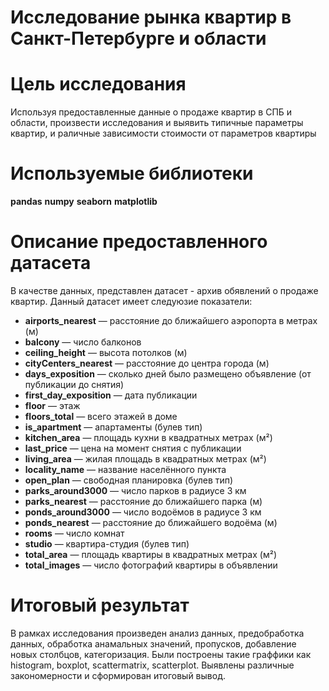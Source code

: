# Исследование рынка квартир в Санкт-Петербурге и области

# Цель исследования
Используя предоставленные данные о продаже квартир в СПБ и области, произвести исследования и выявить типичные параметры квартир, и раличные зависимости 
стоимости от параметров квартиры

# Используемые библиотеки
**pandas**
**numpy**
**seaborn**
**matplotlib**

# Описание предоставленного датасета
В качестве данных, представлен датасет - архив обявлений о продаже квартир. Данный датасет имеет следуюзие показатели:

- **airports_nearest** — расстояние до ближайшего аэропорта в метрах (м)
- **balcony** — число балконов
- **ceiling_height** — высота потолков (м)
- **cityCenters_nearest** — расстояние до центра города (м)
- **days_exposition** — сколько дней было размещено объявление (от публикации до снятия)
- **first_day_exposition** — дата публикации
- **floor** — этаж
- **floors_total** — всего этажей в доме
- **is_apartment** — апартаменты (булев тип)
- **kitchen_area** — площадь кухни в квадратных метрах (м²)
- **last_price** — цена на момент снятия с публикации
- **living_area** — жилая площадь в квадратных метрах (м²)
- **locality_name** — название населённого пункта
- **open_plan** — свободная планировка (булев тип)
- **parks_around3000** — число парков в радиусе 3 км
- **parks_nearest** — расстояние до ближайшего парка (м)
- **ponds_around3000** — число водоёмов в радиусе 3 км
- **ponds_nearest** — расстояние до ближайшего водоёма (м)
- **rooms** — число комнат
- **studio** — квартира-студия (булев тип)
- **total_area** — площадь квартиры в квадратных метрах (м²)
- **total_images** — число фотографий квартиры в объявлении

# Итоговый результат
В рамках исследования произведен анализ данных, предобработка данных, обработка анамальных значений, пропусков, добавление новых столбцов,
категоризация. Были построены такие граффики как histogram, boxplot, scattermatrix, scatterplot. Выявлены различные закономерности и сформирован итоговый вывод.

